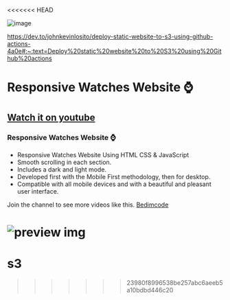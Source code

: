 <<<<<<< HEAD



![image](https://github.com/user-attachments/assets/664d2dc9-506b-441c-bf24-a77fa55d6c92)

https://dev.to/johnkevinlosito/deploy-static-website-to-s3-using-github-actions-4a0e#:~:text=Deploy%20static%20website%20to%20S3%20using%20Github%20actions



# Responsive Watches Website ⌚
## [Watch it on youtube](https://youtu.be/QPxYdbbCjhQ)
### Responsive Watches Website ⌚

- Responsive Watches Website Using HTML CSS & JavaScript
- Smooth scrolling in each section.
- Includes a dark and light mode.
- Developed first with the Mobile First methodology, then for desktop.
- Compatible with all mobile devices and with a beautiful and pleasant user interface.

Join the channel to see more videos like this. [Bedimcode](https://www.youtube.com/c/Bedimcode)

![preview img](/preview.png)
=======
# s3
>>>>>>> 23980f8996538be257abc6aeeb5a10bdbd446c20
